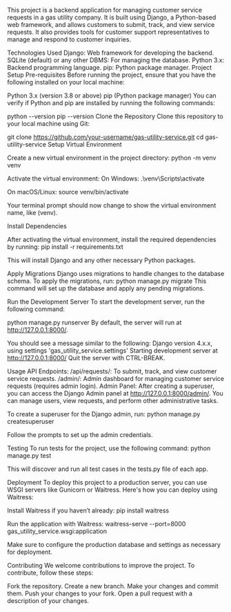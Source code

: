 This project is a backend application for managing customer service requests in a gas utility company. 
It is built using Django, a Python-based web framework, and allows customers to submit, track, and view service requests. 
It also provides tools for customer support representatives to manage and respond to customer inquiries.


Technologies Used
Django: Web framework for developing the backend.
SQLite (default) or any other DBMS: For managing the database.
Python 3.x: Backend programming language.
pip: Python package manager.
Project Setup
Pre-requisites
Before running the project, ensure that you have the following installed on your local machine:

Python 3.x (version 3.8 or above)
pip (Python package manager)
You can verify if Python and pip are installed by running the following commands:


python --version
pip --version
Clone the Repository
Clone this repository to your local machine using Git:


git clone https://github.com/your-username/gas-utility-service.git
cd gas-utility-service
Setup Virtual Environment

Create a new virtual environment in the project directory:
python -m venv venv

Activate the virtual environment:
On Windows:
.\venv\Scripts\activate

On macOS/Linux:
source venv/bin/activate

Your terminal prompt should now change to show the virtual environment name, like (venv).

Install Dependencies

After activating the virtual environment, install the required dependencies by running:
pip install -r requirements.txt

This will install Django and any other necessary Python packages.

Apply Migrations
Django uses migrations to handle changes to the database schema. To apply the migrations,
run:
python manage.py migrate
This command will set up the database and apply any pending migrations.

Run the Development Server
To start the development server, run the following command:


python manage.py runserver
By default, the server will run at http://127.0.0.1:8000/.

You should see a message similar to the following:
Django version 4.x.x, using settings 'gas_utility_service.settings'
Starting development server at http://127.0.0.1:8000/
Quit the server with CTRL-BREAK.

Usage
API Endpoints:
/api/requests/: To submit, track, and view customer service requests.
/admin/: Admin dashboard for managing customer service requests (requires admin login).
Admin Panel: After creating a superuser, you can access the Django Admin panel at http://127.0.0.1:8000/admin/. You can manage users, view requests, and perform other administrative tasks.

To create a superuser for the Django admin, run:
python manage.py createsuperuser

Follow the prompts to set up the admin credentials.

Testing
To run tests for the project, use the following command:
python manage.py test

This will discover and run all test cases in the tests.py file of each app.

Deployment
To deploy this project to a production server, you can use WSGI servers like Gunicorn or Waitress. Here's how you can deploy using Waitress:

Install Waitress if you haven’t already:
pip install waitress

Run the application with Waitress:
waitress-serve --port=8000 gas_utility_service.wsgi:application

Make sure to configure the production database and settings as necessary for deployment.

Contributing
We welcome contributions to improve the project. To contribute, follow these steps:

Fork the repository.
Create a new branch.
Make your changes and commit them.
Push your changes to your fork.
Open a pull request with a description of your changes.
